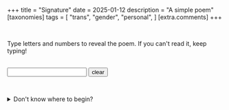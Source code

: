 +++
title = "Signature"
date = 2025-01-12
description = "A simple poem"
[taxonomies]
tags = [
    "trans",
    "gender",
    "personal",
  ]
[extra.comments]
+++

<br/>

Type letters and numbers to reveal the poem. If you can't read it, keep typing!

<form action="">
<label for = "characters">
<br/>
<input type="text" id="characters" name="characters">
</label>
<button type="reset" id="clear">clear</button>
</form>

<pre>
<div id="poem"></div>
</pre>

<details><summary>Don't know where to begin?</summary><ol><li>Start by sharing a secret</li><li>After that, continue typing like you're playing hangman</li></ol><p><i>note: you won't be able to see the entire poem at once</i></p></details>

<script src="/signature.js" module></script>
